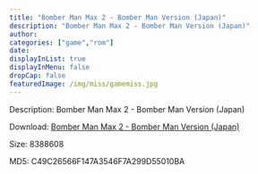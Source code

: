 ```yaml
---
title: "Bomber Man Max 2 - Bomber Man Version (Japan)"
description: "Bomber Man Max 2 - Bomber Man Version (Japan)"
author: 
categories: ["game","rom"]
date: 
displayInList: true
displayInMenu: false
dropCap: false
featuredImage: /img/miss/gamemiss.jpg
---
```


Description: Bomber Man Max 2 - Bomber Man Version (Japan)

Download: <a style="text-decoration:underline;" href="https://mega.nz/#!yXAQzCTR!QwHvWKNLkTAlfAN7rrYesdXOswFV2QsEXdloMTi5-YA" target = "_blank" rel = "nofollow" > Bomber Man Max 2 - Bomber Man Version (Japan)</a>

Size: 8388608

MD5: C49C26566F147A3546F7A299D55010BA

